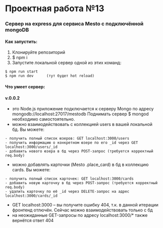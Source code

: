 Проектная работа №13
=====
### Cервер на express для сервиса Mesto с подключённой mongoDB

#### Как запустить:
1.	Клонируйте репозиторий
2.	$ npm i
3.	Запустите локальной сервер одной из этих команд:
```
$ npm run start
$ npm run dev      (тут будет hot reload)
```

#### Что умеет сервер:

#### v.0.0.2

* это Node.js приложение подключается к серверу Mongo по адресу mongodb://localhost:27017/mestodb Поднимать сервер $ mongod необходимо самостоятельно.
* можно взаимодействовать с коллекцией users в вашей локальной бд. Вы можете:
```
- получить полный список юзеров: GET localhost:3000/users
- получить информацию о конкретном юзере по его _id через GET localhost:3000/users/_id
- добавить нового юзера в бд через POST-запрос (требуется корректный req.body)
```

* можно добавлять карточки (Mesto .place_card) в бд в коллекцию cards. Вы можете:
```
- получить полный список карточек: GET localhost:3000/cards
- добавить новую карточку в бд через POST-запрос (требуется корректный req.body)
- удалить карточку по её _id через DELETE-запрос на адрес localhost:3000/cards/_id
```


* GET localhost:3000 – вы получите ошибку 404, т.к. в данной итерации фронтенд отлючён. Сейчас можно взаимодействовать только с бд
* на неожиданные GET-запросы по адресу localhost:3000/* также вернётся ответ 404


